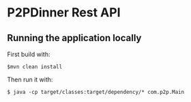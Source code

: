 # P2PDinner Rest API

    
## Running the application locally

First build with:

    $mvn clean install

Then run it with:

    $ java -cp target/classes:target/dependency/* com.p2p.Main

